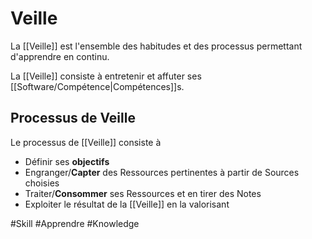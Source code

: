 # Veille

La [[Veille]] est l'ensemble des habitudes et des processus permettant d'apprendre en continu.

La [[Veille]] consiste à entretenir et affuter ses [[Software/Compétence|Compétences]]s.

## Processus de Veille

Le processus de [[Veille]] consiste à 
- Définir ses **objectifs**
- Engranger/**Capter** des Ressources pertinentes à partir de Sources choisies
- Traiter/**Consommer** ses Ressources et en tirer des Notes
- Exploiter le résultat de la [[Veille]] en la valorisant


#Skill 
#Apprendre 
#Knowledge 